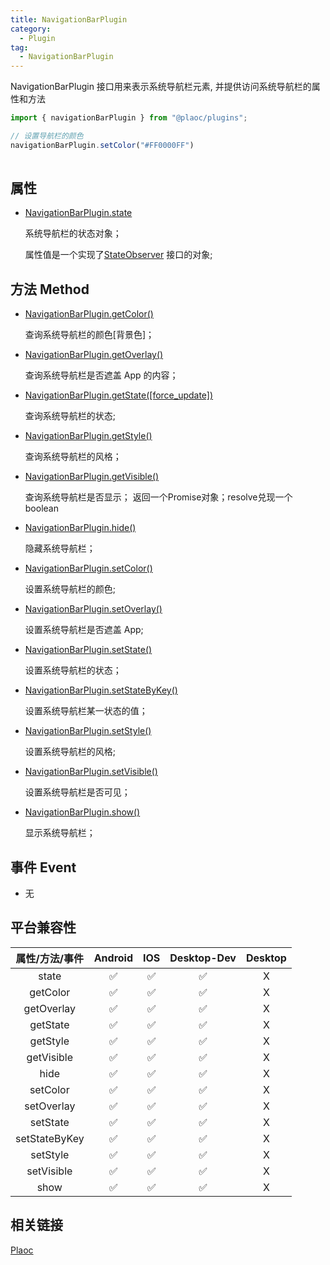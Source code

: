 ```yaml
---
title: NavigationBarPlugin
category:
  - Plugin
tag:
  - NavigationBarPlugin
---
```


NavigationBarPlugin 接口用来表示系统导航栏元素, 并提供访问系统导航栏的属性和方法

```javascript
import { navigationBarPlugin } from "@plaoc/plugins";

// 设置导航栏的颜色
navigationBarPlugin.setColor("#FF0000FF")
 
```

## 属性

- [NavigationBarPlugin.state](./state.md)

  系统导航栏的状态对象；
  
  属性值是一个实现了[StateObserver](../../interface/state-observer/index.md) 接口的对象;
  

## 方法 Method

- [NavigationBarPlugin.getColor()](./get-color.md)

  查询系统导航栏的颜色\[背景色\]；

- [NavigationBarPlugin.getOverlay()](./get-overlay.md)

  查询系统导航栏是否遮盖 App 的内容；

- [NavigationBarPlugin.getState([force_update])](./get-state.md)

  查询系统导航栏的状态;

- [NavigationBarPlugin.getStyle()](./get-style.md)

  查询系统导航栏的风格；

- [NavigationBarPlugin.getVisible()](./get-visible.md)

  查询系统导航栏是否显示；
  返回一个Promise对象；resolve兑现一个boolean

- [NavigationBarPlugin.hide()](./hide.md)

  隐藏系统导航栏；

- [NavigationBarPlugin.setColor()](./set-color.md)

  设置系统导航栏的颜色;

- [NavigationBarPlugin.setOverlay()](./set-overlay.md)

  设置系统导航栏是否遮盖 App;

- [NavigationBarPlugin.setState()](./set-state.md)

  设置系统导航栏的状态；

- [NavigationBarPlugin.setStateByKey()](./set-state-by-key.md)

  设置系统导航栏某一状态的值；

- [NavigationBarPlugin.setStyle()](./set-style.md)

  设置系统导航栏的风格;

- [NavigationBarPlugin.setVisible()](./set-visible.md)
  
  设置系统导航栏是否可见；

- [NavigationBarPlugin.show()](./show.md)

  显示系统导航栏；




## 事件 Event
- 无


## 平台兼容性


| 属性/方法/事件 | Android | IOS | Desktop-Dev | Desktop |
|:------------:|:-------:|:---:|:-----------:|:-------:|
| state        | ✅      | ✅  | ✅          | X       |
| getColor     | ✅      | ✅  | ✅          | X       |
| getOverlay   | ✅      | ✅  | ✅          | X       |
| getState     | ✅      | ✅  | ✅          | X       |
| getStyle     | ✅      | ✅  | ✅          | X       |
| getVisible   | ✅      | ✅  | ✅          | X       |
| hide         | ✅      | ✅  | ✅          | X       |
| setColor     | ✅      | ✅  | ✅          | X       |
| setOverlay   | ✅      | ✅  | ✅          | X       |
| setState     | ✅      | ✅  | ✅          | X       |
| setStateByKey| ✅      | ✅  | ✅          | X       |
| setStyle     | ✅      | ✅  | ✅          | X       |
| setVisible   | ✅      | ✅  | ✅          | X       |
| show         | ✅      | ✅  | ✅          | X       |


## 相关链接

[Plaoc](../)


